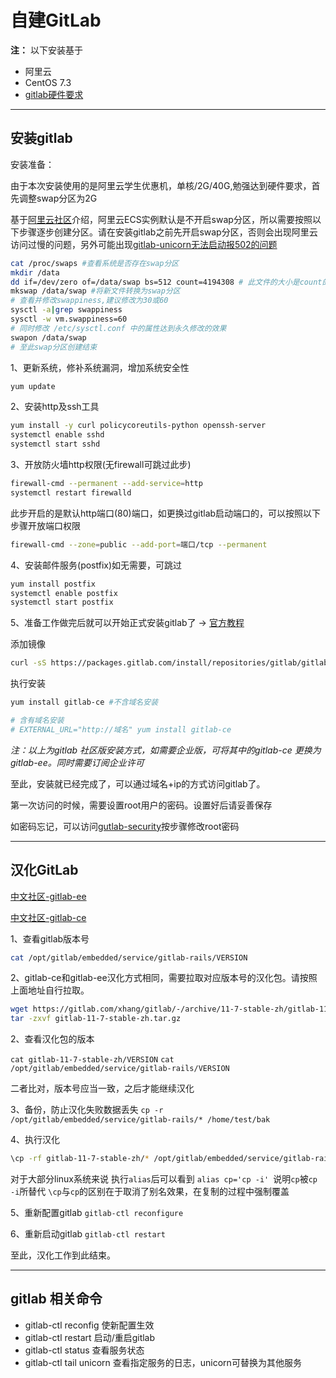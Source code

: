 # 自建GitLab

**注：** 以下安装基于

* 阿里云
* CentOS 7.3
* [gitlab硬件要求](https://docs.gitlab.com.cn/ce/install/requirements.html)

---

## 安装gitlab

安装准备：

由于本次安装使用的是阿里云学生优惠机，单核/2G/40G,勉强达到硬件要求，首先调整swap分区为2G

基于[阿里云社区](https://yq.aliyun.com/articles/52098)介绍，阿里云ECS实例默认是不开启swap分区，所以需要按照以下步骤逐步创建分区。请在安装gitlab之前先开启swap分区，否则会出现阿里云访问过慢的问题，另外可能出现[gitlab-unicorn无法启动报502的问题](https://docs.gitlab.com/ee/administration/operations/unicorn.html)

``` sh
cat /proc/swaps #查看系统是否存在swap分区
mkdir /data
dd if=/dev/zero of=/data/swap bs=512 count=4194308 # 此文件的大小是count的大小乘以bs大小，上面命令的大小是4194308*512，即2GB
mkswap /data/swap #将新文件转换为swap分区
# 查看并修改swappiness,建议修改为30或60
sysctl -a|grep swappiness
sysctl -w vm.swappiness=60
# 同时修改 /etc/sysctl.conf 中的属性达到永久修改的效果
swapon /data/swap
# 至此swap分区创建结束
```

1、更新系统，修补系统漏洞，增加系统安全性

``` sh
yum update
```

2、安装http及ssh工具

``` sh
yum install -y curl policycoreutils-python openssh-server
systemctl enable sshd
systemctl start sshd
```

3、开放防火墙http权限(无firewall可跳过此步)

```sh
firewall-cmd --permanent --add-service=http
systemctl restart firewalld
```

此步开启的是默认http端口(80)端口，如更换过gitlab启动端口的，可以按照以下步骤开放端口权限

``` sh
firewall-cmd --zone=public --add-port=端口/tcp --permanent
 ```

4、安装邮件服务(postfix)如无需要，可跳过

``` sh
yum install postfix
systemctl enable postfix
systemctl start postfix
```

5、准备工作做完后就可以开始正式安装gitlab了 -> [官方教程](https://about.gitlab.com/install/#centos-7)

添加镜像

``` sh
curl -sS https://packages.gitlab.com/install/repositories/gitlab/gitlab-ce/script.rpm.sh | sudo bash

```

执行安装

``` sh
yum install gitlab-ce #不含域名安装

# 含有域名安装
# EXTERNAL_URL="http://域名" yum install gitlab-ce 
```

_注：以上为gitlab 社区版安装方式，如需要企业版，可将其中的gitlab-ce 更换为gitlab-ee。同时需要订阅企业许可_

至此，安装就已经完成了，可以通过域名+ip的方式访问gitlab了。

第一次访问的时候，需要设置root用户的密码。设置好后请妥善保存

如密码忘记，可以访问[gutlab-security](https://docs.gitlab.com/ce/security/reset_root_password.html)按步骤修改root密码

---

## 汉化GitLab
[中文社区-gitlab-ee](https://gitlab.com/larryli/gitlab)

[中文社区-gitlab-ce](https://gitlab.com/xhang/gitlab)

1、查看gitlab版本号

``` sh
cat /opt/gitlab/embedded/service/gitlab-rails/VERSION 
```

2、gitlab-ce和gitlab-ee汉化方式相同，需要拉取对应版本号的汉化包。请按照上面地址自行拉取。

``` sh
wget https://gitlab.com/xhang/gitlab/-/archive/11-7-stable-zh/gitlab-11-7-stable-zh.tar.gz
tar -zxvf gitlab-11-7-stable-zh.tar.gz
```

2、查看汉化包的版本

``` cat gitlab-11-7-stable-zh/VERSION ```
``` cat /opt/gitlab/embedded/service/gitlab-rails/VERSION ```

二者比对，版本号应当一致，之后才能继续汉化

3、备份，防止汉化失败数据丢失
```cp -r /opt/gitlab/embedded/service/gitlab-rails/* /home/test/bak ```

4、执行汉化

``` sh
\cp -rf gitlab-11-7-stable-zh/* /opt/gitlab/embedded/service/gitlab-rails/
```

对于大部分linux系统来说 执行``` alias ```后可以看到 ```alias cp='cp -i' ```说明```cp```被```cp -i```所替代 ```\cp```与```cp```的区别在于取消了别名效果，在复制的过程中强制覆盖

5、重新配置gitlab
```gitlab-ctl reconfigure```

6、重新启动gitlab
```gitlab-ctl restart ```

至此，汉化工作到此结束。

---

## gitlab 相关命令

* gitlab-ctl reconfig 使新配置生效
* gitlab-ctl restart 启动/重启gitlab
* gitlab-ctl status 查看服务状态
* gitlab-ctl tail unicorn 查看指定服务的日志，unicorn可替换为其他服务
